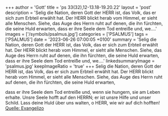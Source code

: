 +++
author = 'Gott'
title = 'ps 33(32),12-13.18-19.20.22'
layout = 'post'
description = 'Selig die Nation, deren Gott der HERR ist, das Volk, das er sich zum Erbteil erwählt hat. Der HERR blickt herab vom Himmel, er sieht alle Menschen.  Siehe, das Auge des Herrn ruht auf denen, die ihn fürchten, die seine Huld erwarten,  dass er ihre Seele dem Tod entreiße und, we....'
images = ['/symbols/psalmus.jpg']
categories = ['PSALMUS']
tags = ['PSALMUS']
date = '2023-06-26 07:00:05 +0100'
summary = 'Selig die Nation, deren Gott der HERR ist, das Volk, das er sich zum Erbteil erwählt hat. Der HERR blickt herab vom Himmel, er sieht alle Menschen.  Siehe, das Auge des Herrn ruht auf denen, die ihn fürchten, die seine Huld erwarten,  dass er ihre Seele dem Tod entreiße und, we....'
linkedsummaryImage = 'psalmus.jpg'
keepImageRatio = 'true'
+++
Selig die Nation, deren Gott der HERR ist, das Volk, das er sich zum Erbteil erwählt hat.
Der HERR blickt herab vom Himmel, er sieht alle Menschen. 
Siehe, das Auge des Herrn ruht auf denen, die ihn fürchten,
die seine Huld erwarten,

dass er ihre Seele dem Tod entreiße
und, wenn sie hungern, sie am Leben erhalte.<!--more-->
Unsre Seele hofft auf den HERRN; er ist unsre Hilfe und unser Schild.
Lass deine Huld über uns walten, o HERR, wie wir auf dich hofften!<br> [Quelle: Evangelizo](https://evangeliumtagfuertag.org/DE/gospel)